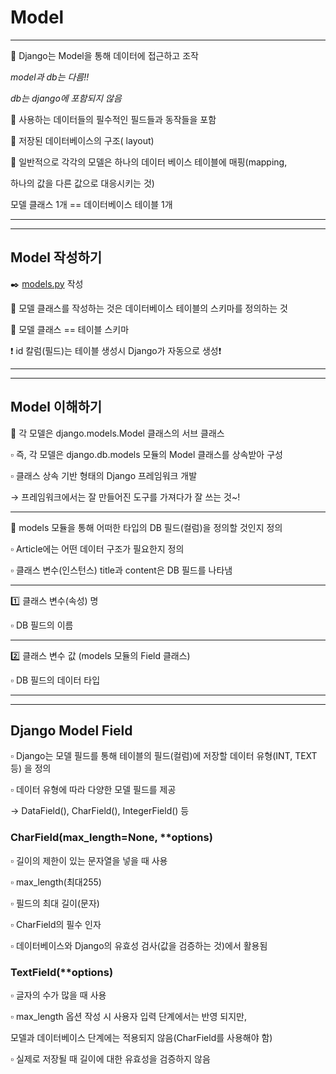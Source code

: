 # Model

---

🔸 Django는 Model을 통해 데이터에 접근하고 조작

*model과 db는 다름!!*

*db는 django에 포함되지 않음*

🔸 사용하는 데이터들의 필수적인 필드들과 동작들을 포함

🔸 저장된 데이터베이스의 구조( layout)

🔸 일반적으로 각각의 모델은 하나의 데이터 베이스 테이블에 매핑(mapping,

하나의 값을 다른 값으로 대응시키는 것)

모델 클래스 1개 == 데이터베이스 테이블 1개

---

-----

## Model 작성하기

✒️ [models.py](http://models.py) 작성

🔸 모델 클래스를 작성하는 것은 데이터베이스 테이블의 스키마를 정의하는 것

🔸 모델 클래스 == 테이블 스키마

❗ id 칼럼(필드)는 테이블 생성시 Django가 자동으로 생성❗

---

-----

## Model 이해하기

🔸 각 모델은 django.models.Model 클래스의 서브 클래스

▫️ 즉, 각 모델은 django.db.models 모듈의 Model 클래스를 상속받아 구성

▫️ 클래스 상속 기반 형태의 Django 프레임워크 개발

→ 프레임워크에서는 잘 만들어진 도구를 가져다가 잘 쓰는 것~!

---

🔸 models 모듈을 통해 어떠한 타입의 DB 필드(컬럼)을 정의할 것인지 정의

▫️ Article에는 어떤 데이터 구조가 필요한지 정의

▫️ 클래스 변수(인스턴스) title과 content은 DB 필드를 나타냄

---

1️⃣ 클래스 변수(속성) 명

▫️ DB 필드의 이름

---

2️⃣ 클래스 변수 값 (models 모듈의 Field 클래스)

▫️ DB 필드의 데이터 타입

---

---

## Django Model Field

▫️ Django는 모델 필드를 통해 테이블의 필드(컬럼)에 저장할 데이터 유형(INT, TEXT 등) 을 정의

▫️ 데이터 유형에 따라 다양한 모델 필드를 제공

→ DataField(), CharField(), IntegerField() 등



### CharField(max_length=None, **options)

▫️ 길이의 제한이 있는 문자열을 넣을 때 사용

▫️ max_length(최대255)

▫️ 필드의 최대 길이(문자)

▫️ CharField의 필수 인자

▫️ 데이터베이스와 Django의 유효성 검사(값을 검증하는 것)에서 활용됨



### TextField(**options)

▫️ 글자의 수가 많을 때 사용

▫️ max_length 옵션 작성 시 사용자 입력 단계에서는 반영 되지만,

모델과 데이터베이스 단계에는 적용되지 않음(CharField를 사용해야 함)

▫️ 실제로 저장될 때 길이에 대한 유효성을 검증하지 않음
